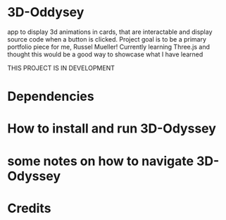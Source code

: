 # 3D-Oddysey

  app to display 3d animations in cards, that are interactable and display source code when a button is clicked. Project
  goal is to be a primary portfolio piece for me, Russel Mueller! Currently learning Three.js and thought this would be a good way to showcase what I have learned

  THIS PROJECT IS IN DEVELOPMENT

# Dependencies

# How to install and run 3D-Odyssey

# some notes on how to navigate 3D-Odyssey

# Credits




